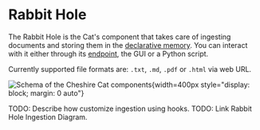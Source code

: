 # Rabbit Hole

The Rabbit Hole is the Cat's component that takes care of ingesting documents and storing them in the [declarative memory](../memory/long_term_memory.md).
You can interact with it either through its [endpoint](../../../), the GUI or a Python script.

Currently supported file formats are: `.txt`, `.md`, `.pdf` or `.html` via web URL.

![Schema of the Cheshire Cat components](../../../assets/img/diagrams/rabbithole.jpg){width=400px style="display: block; margin: 0 auto"}

TODO: Describe how customize ingestion using hooks.
TODO: Link Rabbit Hole Ingestion Diagram.
